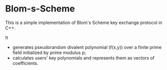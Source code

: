 # Blom-s-Scheme
This is a simple implementation of Blom's Scheme key exchange protocol in C++.

It
- generates pseudorandom divalent polynomial (f(x,y)) over a finite prime field initialized by prime modulus p;
- calculates users' key polynomials and represents them as vectors of coefficients.
